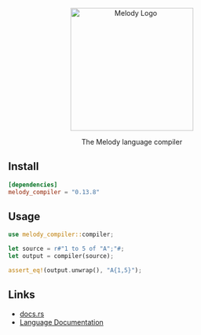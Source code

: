 <p align="center">
    <img alt="Melody Logo" height="250px" src="https://user-images.githubusercontent.com/14347895/159069181-53bce5b3-a831-43f1-8c14-af6c6ed7b92b.svg">
</p>

<p align="center">
The Melody language compiler
</p>

## Install

```toml
[dependencies]
melody_compiler = "0.13.8"
```

## Usage

```rust
use melody_compiler::compiler;

let source = r#"1 to 5 of "A";"#;
let output = compiler(source);

assert_eq!(output.unwrap(), "A{1,5}");
```

## Links

- [docs.rs](https://docs.rs/melody_compiler/)
- [Language Documentation](https://yoav-lavi.github.io/melody/book/)
